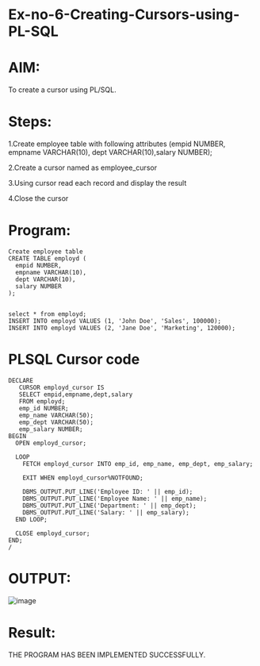 # Ex-no-6-Creating-Cursors-using-PL-SQL

# AIM:
 To create a cursor using PL/SQL.
# Steps:

1.Create employee table with following attributes (empid NUMBER, empname VARCHAR(10), dept VARCHAR(10),salary NUMBER);

2.Create a cursor named as employee_cursor

3.Using cursor read each record and display the result

4.Close the cursor

# Program:
```
Create employee table
CREATE TABLE employd (
  empid NUMBER,
  empname VARCHAR(10),
  dept VARCHAR(10),
  salary NUMBER
);


select * from employd;
INSERT INTO employd VALUES (1, 'John Doe', 'Sales', 100000);
INSERT INTO employd VALUES (2, 'Jane Doe', 'Marketing', 120000);
```
# PLSQL Cursor code
```
DECLARE
   CURSOR employd_cursor IS
   SELECT empid,empname,dept,salary
   FROM employd;
   emp_id NUMBER;
   emp_name VARCHAR(50);
   emp_dept VARCHAR(50);
   emp_salary NUMBER;
BEGIN
  OPEN employd_cursor;

  LOOP
    FETCH employd_cursor INTO emp_id, emp_name, emp_dept, emp_salary;

    EXIT WHEN employd_cursor%NOTFOUND;

    DBMS_OUTPUT.PUT_LINE('Employee ID: ' || emp_id);
    DBMS_OUTPUT.PUT_LINE('Employee Name: ' || emp_name);
    DBMS_OUTPUT.PUT_LINE('Department: ' || emp_dept);
    DBMS_OUTPUT.PUT_LINE('Salary: ' || emp_salary);
  END LOOP;

  CLOSE employd_cursor;
END;
/
```
# OUTPUT:
![image](https://github.com/laxman2054/Ex-no-6-Creating-Cursors-using-PL-SQL/assets/118680826/19d533b6-758a-4ef0-9d0c-161a07a78e27)

# Result:
THE PROGRAM HAS BEEN IMPLEMENTED SUCCESSFULLY.
